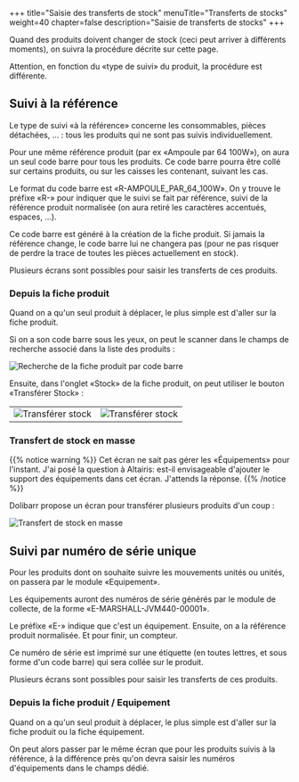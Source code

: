 +++
title="Saisie des transferts de stock"
menuTitle="Transferts de stocks"
weight=40
chapter=false
description="Saisie de transferts de stocks"
+++

Quand des produits doivent changer de stock (ceci peut arriver à différents
moments), on suivra la procédure décrite sur cette page.

Attention, en fonction du «type de suivi» du produit, la procédure est différente.

## Suivi à la référence

Le type de suivi «à la référence» concerne les consommables, pièces détachées, ... :
tous les produits qui ne sont pas suivis individuellement.

Pour une même référence produit (par ex «Ampoule par 64 100W»), on aura un seul
code barre pour tous les produits.
Ce code barre pourra être collé sur certains produits, ou sur les caisses les
contenant, suivant les cas.

Le format du code barre est «R-AMPOULE_PAR_64_100W».
On y trouve le préfixe «R-» pour indiquer que le suivi se fait par référence,
suivi de la référence produit normalisée (on aura retiré les caractères accentués, espaces, ...).

Ce code barre est généré à la création de la fiche produit.
Si jamais la référence change, le code barre lui ne changera pas (pour ne pas
risquer de perdre la trace de toutes les pièces actuellement en stock).

Plusieurs écrans sont possibles pour saisir les transferts de ces produits.

### Depuis la fiche produit

Quand on a qu'un seul produit à déplacer, le plus simple est d'aller sur la fiche produit.

Si on a son code barre sous les yeux, on peut le scanner dans le champs de recherche associé
dans la liste des produits :

![Recherche de la fiche produit par code barre](./../images/dolibarr_barcode_search.png?classes=shadow,border)

Ensuite, dans l'onglet «Stock» de la fiche produit, on peut utiliser le bouton «Transférer Stock» :

| | |
|---|---|
| ![Transférer stock](./../images/dolibarr_product_transfert.png?classes=shadow,border) | ![Transférer stock](./../images/dolibarr_product_transfert2.png?classes=shadow,border)

### Transfert de stock en masse

{{% notice warning %}}
Cet écran ne sait pas gérer les «Équipements» pour l'instant.
J'ai posé la question à Altairis: est-il envisageable d'ajouter le support
des équipements dans cet écran. J'attends la réponse.
{{% /notice %}}

Dolibarr propose un écran pour transférer plusieurs produits d'un coup :

![Transfert de stock en masse](./../images/dolibarr_product_massmove.png?classes=shadow,border&height=400)

## Suivi par numéro de série unique

Pour les produits dont on souhaite suivre les mouvements unités ou unités,
on passera par le module «Equipement».

Les équipements auront des numéros de série générés par le module de collecte,
de la forme «E-MARSHALL-JVM440-00001».

Le préfixe «E-» indique que c'est un équipement.
Ensuite, on a la référence produit normalisée.
Et pour finir, un compteur.

Ce numéro de série est imprimé sur une étiquette (en toutes lettres, et sous forme
d'un code barre) qui sera collée sur le produit.

Plusieurs écrans sont possibles pour saisir les transferts de ces produits.

### Depuis la fiche produit / Equipement

Quand on a qu'un seul produit à déplacer, le plus simple est d'aller sur la fiche produit ou la fiche équipement.

On peut alors passer par le même écran que pour les produits suivis à la référence,
à la différence près qu'on devra saisir les numéros d'équipements dans le champs dédié.
